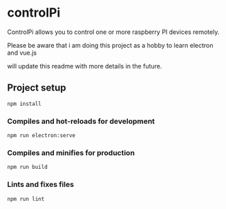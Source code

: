 # controlPi

ControlPi allows you to control one or more raspberry PI devices remotely.

Please be aware that i am doing this project as a hobby to learn electron and vue.js

will update this readme with more details in the future.

## Project setup
```
npm install
```

### Compiles and hot-reloads for development
```
npm run electron:serve
```

### Compiles and minifies for production
```
npm run build
```

### Lints and fixes files
```
npm run lint
```
